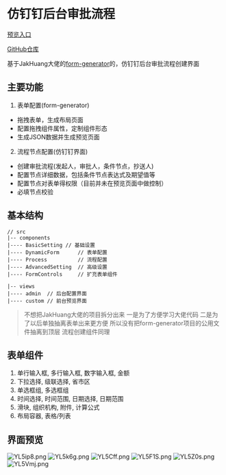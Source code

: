 # 仿钉钉后台审批流程

[预览入口](http://110.42.176.117:8088/#/approver)

[GitHub仓库](https://github.com/ldhnet/AntFlow)
 
基于JakHuang大佬的[form-generator](https://github.com/JakHuang/form-generator)的，仿钉钉后台审批流程创建界面


## 主要功能
1. 表单配置(form-generator)
  - 拖拽表单，生成布局页面
  - 配置拖拽组件属性，定制组件形态
  - 生成JSON数据并生成预览页面
2. 流程节点配置(仿钉钉界面)
  - 创建审批流程(发起人，审批人，条件节点，抄送人)
  - 配置节点详细数据，包括条件节点表达式及期望值等
  - 配置节点对表单得权限（目前并未在预览页面中做控制）
  - 必填节点校验

## 基本结构
```
// src
|-- components
|---- BasicSetting // 基础设置
|---- DynamicForm      // 表单配置
|---- Process          // 流程配置
|---- AdvancedSetting  // 高级设置
|---- FormControls     // 扩充表单组件

|-- views
|---- admin  // 后台配置界面
|---- custom // 前台预览界面
```
> 不想把JakHuang大佬的项目拆分出来 一是为了方便学习大佬代码 二是为了以后单独抽离表单出来更方便 所以没有把form-generator项目的公用文件抽离到顶层 流程创建组件同理

## 表单组件
1. 单行输入框, 多行输入框, 数字输入框, 金额
2. 下拉选择, 级联选择, 省市区
3. 单选框组, 多选框组
4. 时间选择, 时间范围, 日期选择, 日期范围
5. 滑块, 组织机构, 附件, 计算公式
6. 布局容器, 表格/列表

## 界面预览
![YL5ip8.png](https://s1.ax1x.com/2020/05/22/YL5ip8.png)
![YL5k6g.png](https://s1.ax1x.com/2020/05/22/YL5k6g.png)
![YL5Cff.png](https://s1.ax1x.com/2020/05/22/YL5Cff.png)
![YL5F1S.png](https://s1.ax1x.com/2020/05/22/YL5F1S.png)
![YL5Z0s.png](https://s1.ax1x.com/2020/05/22/YL5Z0s.png)
![YL5Vmj.png](https://s1.ax1x.com/2020/05/22/YL5Vmj.png)
 




